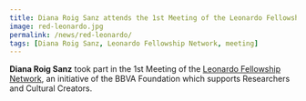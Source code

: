 ```yaml
---
title: Diana Roig Sanz attends the 1st Meeting of the Leonardo Fellowship Network
image: red-leonardo.jpg
permalink: /news/red-leonardo/
tags: [Diana Roig Sanz, Leonardo Fellowship Network, meeting]
---
```

**Diana Roig Sanz** took part in the 1st Meeting of the [Leonardo Fellowship Network](https://www.redleonardo.es/noticias/la-fundacion-bbva-reune-200-investigadores-creadores-constituir-la-red-leonardo-una-comunidad-torno-al-conocimiento/), an initiative of the BBVA Foundation which supports Researchers and Cultural Creators.
